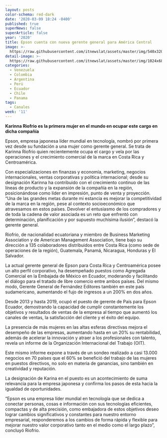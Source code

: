 ```yaml
---
layout: posts
color-schema: red-dark
date: '2020-03-09 18:24 -0400'
published: true
superNews: false
superArticle: false
year: '2020'
title: Epson cuenta con nueva gerente general para América Central
image: >-
  https://raw.githubusercontent.com/itnewslat/assets/master/img/540x320/Karinna-Riofrio-p.jpg
detail-image: >-
  https://raw.githubusercontent.com/itnewslat/assets/master/img/1024x680/Karinna-Riofrio-g.jpg
categories:
  - Venezuela
  - Colombia
  - Argentina
  - Perú
  - Ecuador
  - Chile
  - Panama
tags:
  - Canales
week: '11'
---
```

**Karinna Riofrio es la primera mujer en el mundo en ocupar este cargo en dicha compañía**
 
Epson, empresa japonesa líder mundial en tecnología, nombró por primera vez desde su fundación a una mujer como gerente general. Se trata de Karinna Riofrio quien recientemente ocupa el cargo y vela por las operaciones y el crecimiento comercial de la marca en Costa Rica y Centroamérica.

Con especializaciones en finanzas y economía, marketing, negocios internacionales, ventas corporativas y política internacional; desde su designación Karinna ha contribuido con el crecimiento continuo de las líneas de producto y la expansión de la compañía en la región, posicionándose como líder en impresión, punto de venta y proyección.
“Una de las grandes metas durante mi estancia es mejorar la competitividad de la marca en la región, pese al contexto socioeconómico que atravesamos en estos países. Devolver el entusiasmo de los compradores y de toda la cadena de valor asociada es un reto que enfrentó con determinación, planificación y por supuesto muchísima ilusión”, destacó la gerente general. 

Riofrio, de nacionalidad ecuatoriana y miembro de Business Marketing Association y de American Management Association, tiene bajo su dirección a 135 colaboradores distribuidos entre Costa Rica (como sede de operaciones de la región), Guatemala, Panamá, Nicaragua, Honduras y El Salvador.

La actual gerente general de Epson para Costa Rica y Centroamérica posee un alto perfil corporativo, ha desempeñado puestos como Agregada Comercial en la Embajada de México en Ecuador, moderando y facilitando el diálogo para el tratado de libre comercio entre ambos países. Del mismo modo, Gerente General de Fernández Editores también en este país sudamericano, aumentando el fujo de ingresos a un 200% en dos años.

Desde 2013 y hasta 2019, ocupó el puesto de gerente de País para Epson Ecuador, demostrando la capacidad de cumplir constantemente los objetivos y resultados de ventas de la empresa al tiempo que aumentó los canales de ventas, la satisfacción del cliente y el éxito del equipo. 

La presencia de más mujeres en las altas esferas directivas mejora el desempeño de las empresas, aumentando hasta en un 20% su rentabilidad, además de acelerar la innovación y atraer a los profesionales con talento, revela un informe de la Organización Internacional del Trabajo (OIT).

Este mismo informe expone a través de un sondeo realizado a casi 13.000 negocios en 70 países que el 60% se benefició del trabajo de las mujeres en puestos directivos, no solo en materia de ganancias, sino también en creatividad y reputación.

La designación de Karina en el puesto es un acontecimiento de suma relevancia para la empresa japonesa y confirma los pasos de esta hacia la igualdad de oportunidades. 

“Epson es una empresa líder mundial en tecnología que se dedica a conectar personas, cosas e información con sus tecnologías eficientes, compactas y de alta precisión, como embajadora de estos objetivos deseo lograr cambios significativos y constantes para nuestro entorno empresarial, responderemos a los cambios de forma rápida y flexible para mejorar nuestro valor corporativo tanto en el medio como el largo plazo”, concluyó Riofrio.